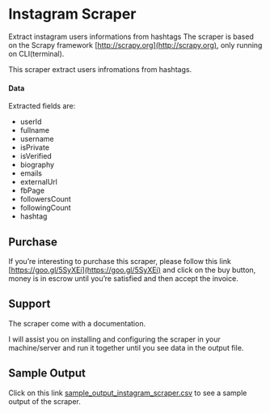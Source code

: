 # Instagram Scraper
Extract instagram users informations from hashtags
The scraper is based on the Scrapy framework [http://scrapy.org](http://scrapy.org), only running on CLI(terminal).

This scraper extract users infromations from hashtags.

#### Data
Extracted fields are:
- userId
- fullname
- username
- isPrivate
- isVerified
- biography
- emails
- externalUrl
- fbPage
- followersCount
- followingCount
- hashtag

## Purchase
If you’re interesting to purchase this scraper, please follow this link [https://goo.gl/5SyXEi](https://goo.gl/5SyXEi) and click on the buy button, money is in escrow until you’re satisfied and then accept the invoice.

## Support
The scraper come with a documentation.

I will assist you on installing and configuring the scraper in your machine/server and run it together until you see data in the output file.

## Sample Output
Click on this link [sample_output_instagram_scraper.csv](sample_output_instagram_scraper.csv) to see a sample output of the scraper.
